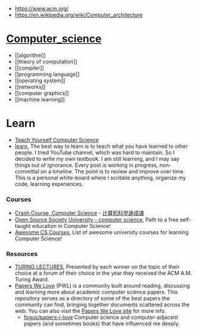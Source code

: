 - https://www.acm.org/
- https://en.wikipedia.org/wiki/Computer_architecture


# [Computer_science](https://en.wikipedia.org/wiki/Computer_science)
- [[algorithm]]
- [[theory of computation]]
- [[compiler]]
- [[programming language]]
- [[operating system]]
- [[networks]]
- [[computer graphics]]
- [[machine learning]]



# Learn
- [Teach Yourself Computer Science](https://teachyourselfcs.com/)
- [learn](https://github.com/gyuho/learn), The best way to learn is to teach what you have learned to other people. I tried YouTube channel, which was hard to maintain. So I decided to write my own textbook. I am still learning, and I may say things out of ignorance. Every post is working in progress, non-committal on a timeline. The point is to review and improve over time. This is a personal white-board where I scribble anything, organize my code, learning experiences.

### Courses
- [Crash Course, Computer Science](https://www.youtube.com/playlist?list=PL8dPuuaLjXtNlUrzyH5r6jN9ulIgZBpdo) - [计算机科学速成课](https://github.com/1c7/crash-course-computer-science-chinese)
- [Open Source Society University - computer science](https://github.com/ossu/computer-science), Path to a free self-taught education in Computer Science!
- [Awesome CS Courses](https://github.com/prakhar1989/awesome-courses), List of awesome university courses for learning Computer Science!

### Resources
- [TURING LECTURES](https://amturing.acm.org/lectures.cfm), Presented by each winner on the topic of their choice at a forum of their choice in the year they received the ACM A.M. Turing Award.
- [Papers We Love](https://github.com/papers-we-love/papers-we-love) (PWL) is a community built around reading, discussing and learning more about academic computer science papers. This repository serves as a directory of some of the best papers the community can find, bringing together documents scattered across the web. You can also visit the [Papers We Love site](http://paperswelove.org/) for more info.
  - [fogus/papers-i-love](https://github.com/fogus/papers-i-love) Computer science and computer-adjacent papers (and sometimes books) that have influenced me deeply.
